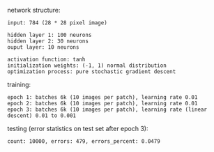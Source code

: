 network structure:

```
input: 784 (28 * 28 pixel image)

hidden layer 1: 100 neurons
hidden layer 2: 30 neurons
ouput layer: 10 neurons

activation function: tanh
initialization weights: (-1, 1) normal distribution
optimization process: pure stochastic gradient descent
```

training:

```
epoch 1: batches 6k (10 images per patch), learning rate 0.01
epoch 2: batches 6k (10 images per patch), learning rate 0.01
epoch 3: batches 6k (10 images per patch), learning rate (linear descent) 0.01 to 0.001
```

testing (error statistics on test set after epoch 3):

```
count: 10000, errors: 479, errors_percent: 0.0479
```